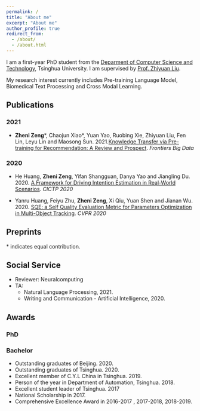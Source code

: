 ```yaml
---
permalink: /
title: "About me"
excerpt: "About me"
author_profile: true
redirect_from: 
  - /about/
  - /about.html
---
```


I am a first-year PhD student from the [Deparment of Computer Science and Technology](http://www.cs.tsinghua.edu.cn/), Tsinghua University. I am supervised by [Prof. Zhiyuan Liu](http://nlp.csai.tsinghua.edu.cn/~lzy/).

My research interest currently includes Pre-training Language Model, Biomedical Text Processing and Cross Modal Learning.


## Publications
### 2021
* **Zheni Zeng**\*, Chaojun Xiao\*, Yuan Yao, Ruobing Xie, Zhiyuan Liu, Fen Lin, Leyu Lin and Maosong Sun. 2021.[Knowledge Transfer via Pre-training for Recommendation: A Review and Prospect](https://doi.org/10.3389/fdata.2021.602071). *Frontiers Big Data*

### 2020

* He Huang, **Zheni Zeng**, Yifan Shangguan, Danya Yao and Jiangling Du. 2020. [A Framework for Driving Intention Estimation in Real-World Scenarios](https://ascelibrary.org/doi/abs/10.1061/9780784482933.374). *CICTP 2020*

* Yanru Huang, Feiyu Zhu, **Zheni Zeng**, Xi Qiu, Yuan Shen and Jianan Wu. 2020. [SQE: a Self Quality Evaluation Metric for Parameters Optimization in Multi-Object Tracking](https://openaccess.thecvf.com/content_CVPR_2020/html/Huang_SQE_a_Self_Quality_Evaluation_Metric_for_Parameters_Optimization_in_CVPR_2020_paper.html). *CVPR 2020*

## Preprints
\* indicates equal contribution.

## Social Service

- Reviewer: Neuralcomputing
- TA: 
  - Natural Language Processing, 2021.
  - Writing and Communication - Artificial Intelligence, 2020.

## Awards

### PhD

### Bachelor
- Outstanding graduates of Beijing. 2020.
- Outstanding graduates of Tsinghua. 2020.
- Excellent member of C.Y.L China in Tsinghua. 2019.
- Person of the year in Department of Automation, Tsinghua. 2018.
- Excellent student leader of Tsinghua. 2017
- National Scholarship in 2017.
- Comprehensive Excellence Award in 2016-2017 , 2017-2018, 2018-2019.

